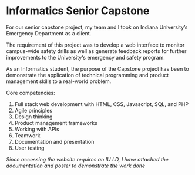 # Informatics Senior Capstone

For our senior capstone project, my team and I took on Indiana University’s Emergency Department as a client. 

The requirement of this project was to develop a web interface to monitor campus-wide safety drills as well as generate feedback reports for further improvements to the University‘s emergency and safety program. 

As an Informatics student, the purpose of the Capstone project has been to demonstrate the application of technical programming and product management skills to a real-world problem. 

Core competencies:
1) Full stack web development with HTML, CSS, Javascript, SQL, and PHP
2) Agile principles
3) Design thinking
4) Product management frameworks
5) Working with APIs
6) Teamwork
7) Documentation and presentation
8) User testing

*Since accessing the website requires an IU I.D, I have attached the documentation and poster to demonstrate the work done*

